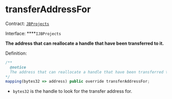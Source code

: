 # transferAddressFor

Contract: [`JBProjects`](../)

Interface: ****`IJBProjects`

**The address that can reallocate a handle that have been transferred to it.**

Definition:

```javascript
/** 
  @notice 
  The address that can reallocate a handle that have been transferred to it.
*/
mapping(bytes32 => address) public override transferAddressFor;
```

* `bytes32` is the handle to look for the transfer address for.

